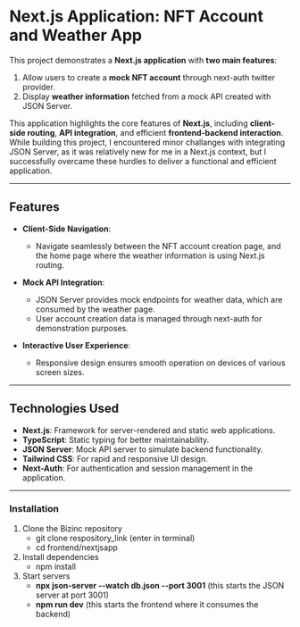 # Next.js Application: NFT Account and Weather App

This project demonstrates a **Next.js application** with **two main features**:
1. Allow users to create a **mock NFT account** through next-auth twitter provider.
2. Display **weather information** fetched from a mock API created with JSON Server.

This application highlights the core features of **Next.js**, including **client-side routing**, **API integration**, and efficient **frontend-backend interaction**. While building this project, I encountered minor challanges with integrating JSON Server, as it was relatively new for me in a Next.js context, but I successfully overcame these hurdles to deliver a functional and efficient application.

---

## Features

- **Client-Side Navigation**:
  - Navigate seamlessly between the NFT account creation page, and the home page where the weather information is using Next.js routing.

- **Mock API Integration**:
  - JSON Server provides mock endpoints for weather data, which are consumed by the weather page.
  - User account creation data is managed through next-auth for demonstration purposes.

- **Interactive User Experience**:
  - Responsive design ensures smooth operation on devices of various screen sizes.

---


## Technologies Used

- **Next.js**: Framework for server-rendered and static web applications.
- **TypeScript**: Static typing for better maintainability.
- **JSON Server**: Mock API server to simulate backend functionality.
- **Tailwind CSS**: For rapid and responsive UI design.
- **Next-Auth**: For authentication and session management in the application. 

---

### Installation

1. Clone the Bizinc repository
   - git clone respository_link (enter in terminal)
   - cd frontend/nextjsapp
2. Install dependencies
   - npm install
3. Start servers
   - **npx json-server --watch db.json --port 3001** (this starts the JSON server at port 3001)
   - **npm run dev** (this starts the frontend where it consumes the backend)

